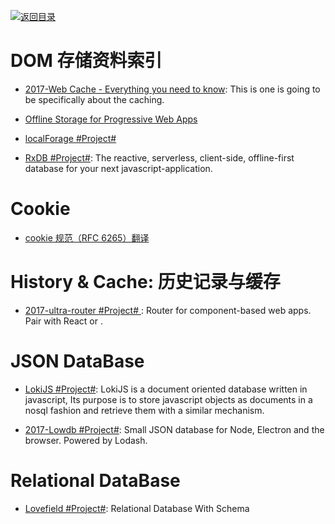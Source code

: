 [![返回目录](https://parg.co/UGo)](https://parg.co/b4z)

# DOM 存储资料索引

* [2017-Web Cache - Everything you need to know](http://kamranahmed.info/blog/2017/03/14/quick-guide-to-http-caching/?rd=1): This is one is going to be specifically about the caching.

* [Offline Storage for Progressive Web Apps](https://medium.com/dev-channel/offline-storage-for-progressive-web-apps-70d52695513c#.19w8r1c4o)

- [localForage #Project#](https://github.com/localForage/localForage)

* [RxDB #Project#](https://github.com/pubkey/rxdb): The reactive, serverless, client-side, offline-first database for your next javascript-application.

# Cookie

* [cookie 规范（RFC 6265）翻译](https://github.com/renaesop/blog/issues/4)

# History & Cache: 历史记录与缓存

* [2017-ultra-router #Project# ](https://github.com/gt3/ultra-router): Router for component-based web apps. Pair with React or <BYOF />.

# JSON DataBase

* [LokiJS #Project#](https://github.com/techfort/LokiJS): LokiJS is a document oriented database written in javascript, Its purpose is to store javascript objects as documents in a nosql fashion and retrieve them with a similar mechanism.

- [2017-Lowdb #Project#](https://github.com/typicode/lowdb): Small JSON database for Node, Electron and the browser. Powered by Lodash.

# Relational DataBase

* [Lovefield #Project#](https://google.github.io/lovefield/): Relational Database With Schema
